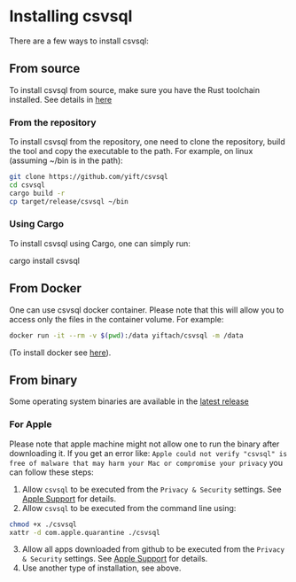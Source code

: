 # Installing csvsql
There are a few ways to install csvsql:
## From source
To install csvsql from source, make sure you have the Rust toolchain installed. See details in [here](https://www.rust-lang.org/tools/install)

### From the repository
To install csvsql from the repository, one need to clone the repository, build the tool and copy the executable to the path. For example, on linux (assuming ~/bin is in the path):

```bash
git clone https://github.com/yift/csvsql
cd csvsql
cargo build -r
cp target/release/csvsql ~/bin
```


### Using Cargo
To install csvsql using Cargo, one can simply run:

cargo install csvsql


## From Docker
One can use csvsql docker container. Please note that this will allow you to access only the files in the container volume. For example:

```bash
docker run -it --rm -v $(pwd):/data yiftach/csvsql -m /data
```
(To install docker see [here](https://docs.docker.com/engine/install/)).


## From binary
Some operating system binaries are available in the [latest release](https://github.com/yift/csvsql/releases/latest)
### For Apple
Please note that apple machine might not allow one to run the binary after downloading it. If you get an error like: `Apple could not verify "csvsql" is free of malware that may harm your Mac or compromise your privacy` you can follow these steps:
1. Allow `csvsql` to be executed from the `Privacy & Security` settings. See [Apple Support](https://support.apple.com/en-gb/102445) for details.
2. Allow `csvsql` to be executed from the command line using:
```bash
chmod +x ./csvsql
xattr -d com.apple.quarantine ./csvsql
```
3. Allow all apps downloaded from github to be executed from the `Privacy & Security` settings. See [Apple Support](https://support.apple.com/en-gb/102445) for details.
4. Use another type of installation, see above.
